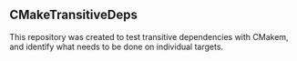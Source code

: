 ## CMakeTransitiveDeps

This repository was created to test transitive dependencies with CMakem, and identify what needs to be done on individual targets.
